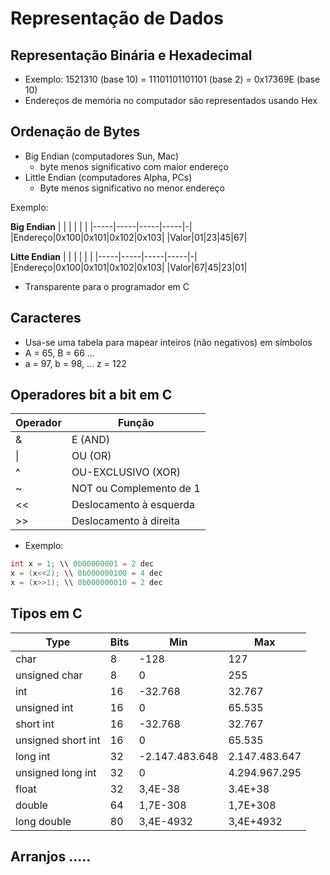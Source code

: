 # Representação de Dados

## Representação Binária e Hexadecimal

- Exemplo: 1521310 (base 10) = 11101101101101 (base 2) = 0x17369E (base 10)
- Endereços de memória no computador são representados usando Hex

## Ordenação de Bytes

- Big Endian (computadores Sun, Mac)
  - byte menos significativo com maior endereço
- Little Endian (computadores Alpha, PCs)
  - Byte menos significativo no menor endereço

Exemplo: 

**Big Endian**
| | | | | |
|-----|-----|-----|-----|-|
|Endereço|0x100|0x101|0x102|0x103|
|Valor|01|23|45|67|


**Litte Endian**
| | | | | |
|-----|-----|-----|-----|-|
|Endereço|0x100|0x101|0x102|0x103|
|Valor|67|45|23|01|

- Transparente para o programador em C

## Caracteres

- Usa-se uma tabela para mapear inteiros (não negativos)
em símbolos
- A = 65, B = 66 ...
- a = 97, b = 98, ... z = 122

## Operadores bit a bit em C

Operador | Função
----|-----
&	| E (AND)
\|	| OU (OR)
^   | OU-EXCLUSIVO (XOR)
~   | NOT ou Complemento de 1
<<	| Deslocamento à esquerda
\>\>| Deslocamento à direita

- Exemplo: 
```C
int x = 1; \\ 0b00000001 = 2 dec
x = (x<<2); \\ 0b000000100 = 4 dec
x = (x>>1); \\ 0b000000010 = 2 dec
```


## Tipos em C


| Type| Bits | Min | Max|
|------|---|------|-----|
| char | 8 | -128 | 127 |
| unsigned char | 8 | 0 | 255 |
| int | 16 | -32.768 | 32.767 |
| unsigned int | 16 | 0 | 65.535  |
| short int | 16 | -32.768 | 32.767 |
| unsigned short int | 16 | 0 | 65.535 |
| long int | 32 | -2.147.483.648 | 2.147.483.647 |
| unsigned long int | 32 | 0 | 4.294.967.295 |
| float | 32 | 3,4E-38 | 3.4E+38  |
| double | 64 | 1,7E-308 | 1,7E+308 |
| long double | 80 | 3,4E-4932  | 3,4E+4932 |

## Arranjos .....